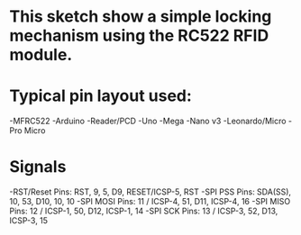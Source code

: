 # This sketch show a simple locking mechanism using the RC522 RFID module.

# Typical pin layout used: 
-MFRC522
-Arduino
-Reader/PCD
-Uno
-Mega
-Nano v3
-Leonardo/Micro
-Pro Micro

# Signals
-RST/Reset
Pins: RST, 9, 5, D9, RESET/ICSP-5, RST
-SPI PSS
Pins: SDA(SS), 10, 53, D10, 10, 10
-SPI MOSI
Pins: 11 / ICSP-4, 51, D11, ICSP-4, 16
-SPI MISO
Pins: 12 / ICSP-1, 50, D12, ICSP-1, 14
-SPI SCK
Pins: 13 / ICSP-3, 52, D13, ICSP-3, 15
